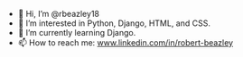 - 👋 Hi, I’m @rbeazley18
- 👀 I’m interested in Python, Django, HTML, and CSS.
- 🌱 I’m currently learning Django.
- 📫 How to reach me: www.linkedin.com/in/robert-beazley
